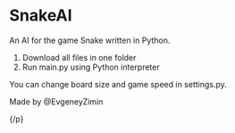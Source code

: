 # SnakeAI
An AI for the game Snake written in Python.

1) Download all files in one folder
2) Run main.py using Python interpreter

You can change board size and game speed in settings.py.

Made by @EvgeneyZimin

<p><a href="https://imgflip.com/gif/4u6atk> <img src="https://imgflip.com/embed/4u6atk" title="Snake"/></a>{/p}
